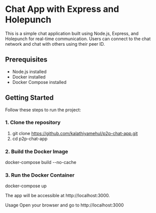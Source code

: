 # Chat App with Express and Holepunch

This is a simple chat application built using Node.js, Express, and Holepunch for real-time communication. Users can connect to the chat network and chat with others using their peer ID.

## Prerequisites

- Node.js installed
- Docker installed
- Docker Compose installed

## Getting Started

Follow these steps to run the project:

### 1. Clone the repository
1. git clone https://github.com/kalathiyamehul/p2p-chat-app.git
2. cd p2p-chat-app

### 2. Build the Docker Image
docker-compose build --no-cache


### 3. Run the Docker Container
docker-compose up

The app will be accessible at http://localhost:3000.

Usage
Open your browser and go to http://localhost:3000
